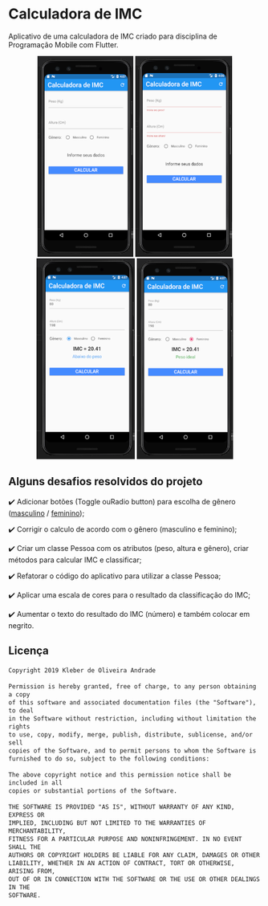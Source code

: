 # Calculadora de IMC

Aplicativo de uma calculadora de IMC criado para disciplina de Programação Mobile com Flutter.

<p align="center">
    <img src="https://github.com/MateusPalomo/Calculadora-IMC/blob/master/images/screen1.PNG" height="400"/>
    <img src="https://github.com/MateusPalomo/Calculadora-IMC/blob/master/images/screen2.PNG" height="400"/>
    <img src="https://github.com/MateusPalomo/Calculadora-IMC/blob/master/images/screen3.PNG" height="400"/>
    <img src="https://github.com/MateusPalomo/Calculadora-IMC/blob/master/images/screen4.PNG" height="400"/>
    
</p>




## Alguns desafios resolvidos do projeto

:heavy_check_mark:   Adicionar botões (Toggle ouRadio button) para escolha de gênero ([masculino](https://indicedemassacorporal.com/movel/calculo-imc-masculino.html) / [feminino](https://indicedemassacorporal.com/movel/calculo-imc-feminino.html));

:heavy_check_mark:   Corrigir o calculo de acordo com o gênero (masculino e feminino);

:heavy_check_mark:   Criar um classe Pessoa com os atributos (peso, altura e gênero), criar métodos para calcular IMC e classificar;

:heavy_check_mark:   Refatorar o código do aplicativo para utilizar a classe Pessoa;

:heavy_check_mark:   Aplicar uma escala de cores para o resultado da classificação do IMC;

:heavy_check_mark:   Aumentar o texto do resultado do IMC (número) e também colocar em negrito.

## Licença

    Copyright 2019 Kleber de Oliveira Andrade
    
    Permission is hereby granted, free of charge, to any person obtaining a copy
    of this software and associated documentation files (the "Software"), to deal
    in the Software without restriction, including without limitation the rights
    to use, copy, modify, merge, publish, distribute, sublicense, and/or sell
    copies of the Software, and to permit persons to whom the Software is
    furnished to do so, subject to the following conditions:
    
    The above copyright notice and this permission notice shall be included in all
    copies or substantial portions of the Software.
    
    THE SOFTWARE IS PROVIDED "AS IS", WITHOUT WARRANTY OF ANY KIND, EXPRESS OR
    IMPLIED, INCLUDING BUT NOT LIMITED TO THE WARRANTIES OF MERCHANTABILITY,
    FITNESS FOR A PARTICULAR PURPOSE AND NONINFRINGEMENT. IN NO EVENT SHALL THE
    AUTHORS OR COPYRIGHT HOLDERS BE LIABLE FOR ANY CLAIM, DAMAGES OR OTHER
    LIABILITY, WHETHER IN AN ACTION OF CONTRACT, TORT OR OTHERWISE, ARISING FROM,
    OUT OF OR IN CONNECTION WITH THE SOFTWARE OR THE USE OR OTHER DEALINGS IN THE
    SOFTWARE.
